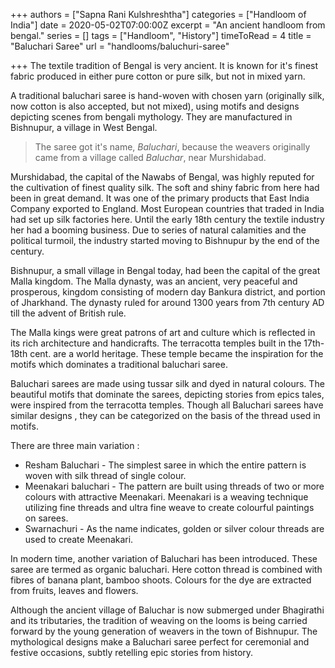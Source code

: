 +++
authors = ["Sapna Rani Kulshreshtha"]
categories = ["Handloom of India"]
date = 2020-05-02T07:00:00Z
excerpt = "An ancient handloom from bengal."
series = []
tags = ["Handloom", "History"]
timeToRead = 4
title = "Baluchari Saree"
url = "handlooms/baluchuri-saree"

+++
The textile tradition of Bengal is very ancient. It is known for it's finest fabric produced in either pure cotton or pure silk, but not in mixed yarn.

A traditional baluchari saree is hand-woven with chosen yarn (originally silk, now cotton is also accepted, but not mixed), using motifs and designs depicting scenes from bengali mythology. They are manufactured in Bishnupur, a village in West Bengal. 

> The saree got it's name, _Baluchari_, because the weavers originally came from a village called _Baluchar_, near Murshidabad. 

Murshidabad, the capital of the Nawabs of Bengal, was highly reputed for the cultivation of finest quality silk. The soft and shiny fabric from here had been in great demand. It was one of the primary products that East India Company exported to England. Most European countries that traded in India had set up silk factories here. Until the early 18th century the textile industry her had a booming business. Due to series of natural calamities and the political turmoil, the industry started moving to Bishnupur by the end of the century.

Bishnupur, a small village in Bengal today, had been the capital of the great Malla kingdom. The Malla dynasty, was an ancient, very peaceful and prosperous, kingdom consisting of modern day Bankura district, and portion of Jharkhand. The dynasty ruled for around 1300 years from 7th century AD till the advent of British rule.  

The Malla kings were great patrons of art and culture which is reflected in its rich architecture and handicrafts. The terracotta temples built in the 17th-18th cent. are a world heritage. These temple became the inspiration for the motifs which dominates a traditional baluchari saree.

Baluchari sarees are made using tussar silk and dyed in natural colours. The beautiful motifs that dominate the sarees, depicting stories from epics tales, were inspired from the terracotta temples. Though all Baluchari sarees have similar designs , they can be categorized on the basis of the thread used in motifs.

There are three main variation :

* Resham Baluchari - The simplest saree in which the entire pattern is woven with silk thread of single colour.
* Meenakari baluchari - The pattern are built using threads of two or more colours with attractive Meenakari. Meenakari is a weaving technique utilizing fine threads and ultra fine weave to create colourful paintings on sarees.
* Swarnachuri - As the name indicates, golden or silver colour threads are used to create Meenakari.

In modern time, another variation of Baluchari has been introduced. These saree are termed as organic baluchari. Here cotton thread is combined with fibres of banana plant, bamboo shoots. Colours for the dye are extracted from fruits, leaves and flowers.

Although the ancient village of Baluchar is now submerged under Bhagirathi and its tributaries, the tradition of weaving on the looms is being carried forward by the young generation of weavers in the town of Bishnupur. The mythological designs make a Baluchari saree perfect for ceremonial and festive occasions, subtly retelling epic stories from history.